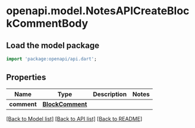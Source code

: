 # openapi.model.NotesAPICreateBlockCommentBody

## Load the model package
```dart
import 'package:openapi/api.dart';
```

## Properties
Name | Type | Description | Notes
------------ | ------------- | ------------- | -------------
**comment** | [**BlockComment**](BlockComment.md) |  | 

[[Back to Model list]](../README.md#documentation-for-models) [[Back to API list]](../README.md#documentation-for-api-endpoints) [[Back to README]](../README.md)


